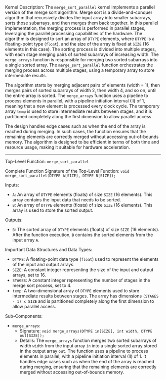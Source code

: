 Kernel Description:
The `merge_sort_parallel` kernel implements a parallel version of the merge sort algorithm. Merge sort is a divide-and-conquer algorithm that recursively divides the input array into smaller subarrays, sorts those subarrays, and then merges them back together. In this parallel implementation, the merging process is performed in parallel stages, leveraging the parallel processing capabilities of the hardware. The algorithm is designed to sort an array of `DTYPE` elements, where `DTYPE` is a floating-point type (`float`), and the size of the array is fixed at `SIZE` (16 elements in this case). The sorting process is divided into multiple stages, with each stage merging pairs of sorted subarrays of increasing width. The `merge_arrays` function is responsible for merging two sorted subarrays into a single sorted array. The `merge_sort_parallel` function orchestrates the merging process across multiple stages, using a temporary array to store intermediate results.

The algorithm starts by merging adjacent pairs of elements (width = 1), then merges pairs of sorted subarrays of width 2, then width 4, and so on, until the entire array is sorted. The `merge_arrays` function uses a pipeline to process elements in parallel, with a pipeline initiation interval (II) of 1, meaning that a new element is processed every clock cycle. The temporary array `temp` is used to store intermediate results between stages, and it is partitioned completely along the first dimension to allow parallel access.

The design handles edge cases such as when the end of the array is reached during merging. In such cases, the function ensures that the remaining elements are correctly merged without accessing out-of-bounds memory. The algorithm is designed to be efficient in terms of both time and resource usage, making it suitable for hardware acceleration.

---

Top-Level Function: `merge_sort_parallel`

Complete Function Signature of the Top-Level Function:
`void merge_sort_parallel(DTYPE A[SIZE], DTYPE B[SIZE]);`

Inputs:
- `A`: An array of `DTYPE` elements (floats) of size `SIZE` (16 elements). This array contains the input data that needs to be sorted.
- `B`: An array of `DTYPE` elements (floats) of size `SIZE` (16 elements). This array is used to store the sorted output.

Outputs:
- `B`: The sorted array of `DTYPE` elements (floats) of size `SIZE` (16 elements). After the function execution, `B` contains the sorted elements from the input array `A`.

Important Data Structures and Data Types:
- `DTYPE`: A floating-point data type (`float`) used to represent the elements of the input and output arrays.
- `SIZE`: A constant integer representing the size of the input and output arrays, set to 16.
- `STAGES`: A constant integer representing the number of stages in the merge sort process, set to 4.
- `temp`: A two-dimensional array of `DTYPE` elements used to store intermediate results between stages. The array has dimensions `(STAGES - 1) x SIZE` and is partitioned completely along the first dimension to allow parallel access.

Sub-Components:
- `merge_arrays`:
    - Signature: `void merge_arrays(DTYPE in[SIZE], int width, DTYPE out[SIZE]);`
    - Details: The `merge_arrays` function merges two sorted subarrays of width `width` from the input array `in` into a single sorted array stored in the output array `out`. The function uses a pipeline to process elements in parallel, with a pipeline initiation interval (II) of 1. It handles edge cases such as when the end of the array is reached during merging, ensuring that the remaining elements are correctly merged without accessing out-of-bounds memory.
